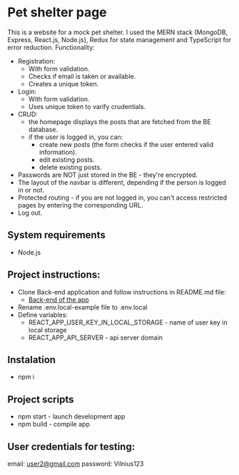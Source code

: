 # Pet shelter page
This is a website for a mock pet shelter. I used the MERN stack (MongoDB, Express, React.js, Node.js), Redux for state management and TypeScript for error reduction. Functionality:
  * Registration:
    * With form validation.
    * Checks if email is taken or available. 
    * Creates a unique token.
  * Login:
    * With form validation.
    * Uses unique token to varify crudentials.
  * CRUD:
    * the homepage displays the posts that are fetched from the BE database.
    * if the user is logged in, you can:
      * create new posts (the form checks if the user entered valid information).
      * edit existing posts.
      * delete existing posts.
  * Passwords are NOT just stored in the BE - they're encrypted.
  * The layout of the navbar is different, depending if the person is logged in or not. 
  * Protected routing - if you are not logged in, you can't access restricted pages by entering the corresponding URL. 
  * Log out.

## System requirements
  * Node.js

## Project instructions:
  * Clone Back-end application and follow instructions in README.md file: 
    * [Back-end of the app](https://github.com/ARumiancev/PetShelter-server)
  * Rename .env.local-example file to .env.local
  * Define variables:
    * REACT_APP_USER_KEY_IN_LOCAL_STORAGE - name of user key in local storage
    * REACT_APP_API_SERVER - api server domain

## Instalation
  * npm i

## Project scripts
  * npm start - launch development app
  * npm build - compile app

## User credentials for testing:
email: user2@gmail.com
password: Vilnius123